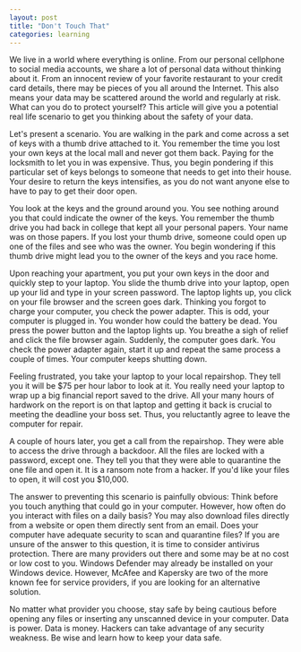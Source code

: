 ```yaml
---
layout: post
title: "Don't Touch That"
categories: learning
---
```


We live in a world where everything is online. From our personal cellphone to social media accounts, we share a lot of personal data without thinking about it. From an innocent review of your favorite restaurant to your credit card details, there may be pieces of you all around the Internet. This also means your data may be scattered around the world and regularly at risk. What can you do to protect yourself? This article will give you a potential real life scenario to get you thinking about the safety of your data.

Let's present a scenario. You are walking in the park and come across a set of keys with a thumb drive attached to it. You remember the time you lost your own keys at the local mall and never got them back. Paying for the locksmith to let you in was expensive. Thus, you begin pondering if this particular set of keys belongs to someone that needs to get into their house. Your desire to return the keys intensifies, as you do not want anyone else to have to pay to get their door open.

You look at the keys and the ground around you. You see nothing around you that could indicate the owner of the keys. You remember the thumb drive you had back in college that kept all your personal papers. Your name was on those papers. If you lost your thumb drive, someone could open up one of the files and see who was the owner. You begin wondering if this thumb drive might lead you to the owner of the keys and you race home.

Upon reaching your apartment, you put your own keys in the door and quickly step to your laptop. You slide the thumb drive into your laptop, open up your lid and type in your screen password. The laptop lights up, you click on your file browser and the screen goes dark. Thinking you forgot to charge your computer, you check the power adapter. This is odd, your computer is plugged in. You wonder how could the battery be dead. You press the power button and the laptop lights up. You breathe a sigh of relief and click the file browser again. Suddenly, the computer goes dark. You check the power adapter again, start it up and repeat the same process a couple of times. Your computer keeps shutting down. 

Feeling frustrated, you take your laptop to your local repairshop. They tell you it will be $75 per hour labor to look at it. You really need your laptop to wrap up a big financial report saved to the drive. All your many hours of hardwork on the report is on that laptop and getting it back is crucial to meeting the deadline your boss set. Thus, you reluctantly agree to leave the computer for repair.

A couple of hours later, you get a call from the repairshop. They were able to access the drive through a backdoor. All the files are locked with a password, except one. They tell you that they were able to quarantine the one file and open it. It is a ransom note from a hacker. If you'd like your files to open, it will cost you $10,000. 

The answer to preventing this scenario is painfully obvious: Think before you touch anything that could go in your computer. However, how often do you interact with files on a daily basis? You may also download files directly from a website or open them directly sent from an email. Does your computer have adequate security to scan and quarantine files? If you are unsure of the answer to this question, it is time to consider antivirus protection. There are many providers out there and some may be at no cost or low cost to you. Windows Defender may already be installed on your Windows device. However, McAfee and Kapersky are two of the more known fee for service providers, if you are looking for an alternative solution. 

No matter what provider you choose, stay safe by being cautious before opening any files or inserting any unscanned device in your computer. Data is power. Data is money. Hackers can take advantage of any security weakness. Be wise and learn how to keep  your data safe.
